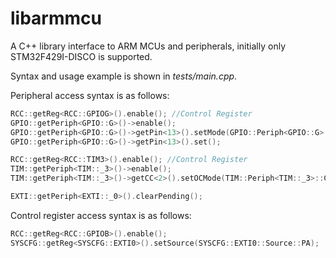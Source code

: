libarmmcu
=========

A C++ library interface to ARM MCUs and peripherals, initially only STM32F429I-DISCO is supported.

Syntax and usage example is shown in _tests/main.cpp_.

Peripheral access syntax is as follows:
```C++
RCC::getReg<RCC::GPIOG>().enable(); //Control Register
GPIO::getPeriph<GPIO::G>()->enable();
GPIO::getPeriph<GPIO::G>()->getPin<13>().setMode(GPIO::Periph<GPIO::G>::Pin<13>::Mode::Output);
GPIO::getPeriph<GPIO::G>()->getPin<13>().set();

RCC::getReg<RCC::TIM3>().enable(); //Control Register
TIM::getPeriph<TIM::_3>()->enable();
TIM::getPeriph<TIM::_3>()->getCC<2>().setOCMode(TIM::Periph<TIM::_3>::CC<2>::OCMode::PWM1);

EXTI::getPeriph<EXTI::_0>().clearPending();
```

Control register access syntax is as follows:
```C++
RCC::getReg<RCC::GPIOB>().enable();
SYSCFG::getReg<SYSCFG::EXTI0>().setSource(SYSCFG::EXTI0::Source::PA);
```

